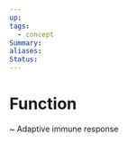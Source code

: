 ```yaml
---
up: 
tags:
  - concept
Summary: 
aliases: 
Status:
---
```

# Function
~
Adaptive immune response
<!--SR:!2025-03-14,4,270-->